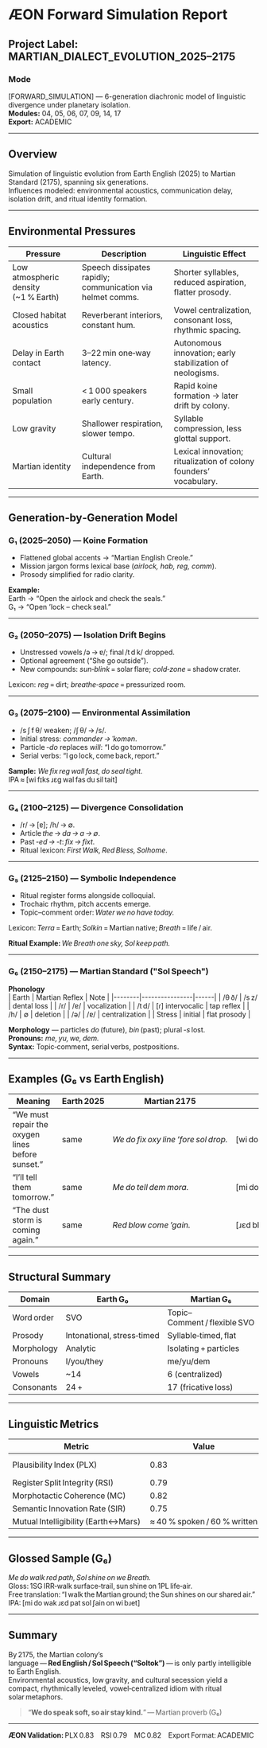 # ÆON Forward Simulation Report
## Project Label: **MARTIAN_DIALECT_EVOLUTION_2025–2175**

### Mode
[FORWARD_SIMULATION] — 6-generation diachronic model of linguistic divergence under planetary isolation.  
**Modules:** 04, 05, 06, 07, 09, 14, 17  
**Export:** ACADEMIC

---

## Overview
Simulation of linguistic evolution from Earth English (2025) to Martian Standard (2175), spanning six generations.  
Influences modeled: environmental acoustics, communication delay, isolation drift, and ritual identity formation.

---

## Environmental Pressures

| Pressure | Description | Linguistic Effect |
|-----------|--------------|-------------------|
| Low atmospheric density (~1 % Earth) | Speech dissipates rapidly; communication via helmet comms. | Shorter syllables, reduced aspiration, flatter prosody. |
| Closed habitat acoustics | Reverberant interiors, constant hum. | Vowel centralization, consonant loss, rhythmic spacing. |
| Delay in Earth contact | 3–22 min one‑way latency. | Autonomous innovation; early stabilization of neologisms. |
| Small population | < 1 000 speakers early century. | Rapid koine formation → later drift by colony. |
| Low gravity | Shallower respiration, slower tempo. | Syllable compression, less glottal support. |
| Martian identity | Cultural independence from Earth. | Lexical innovation; ritualization of colony founders’ vocabulary. |

---

## Generation‑by‑Generation Model

### **G₁ (2025–2050) — Koine Formation**
- Flattened global accents → “Martian English Creole.”  
- Mission jargon forms lexical base (*airlock, hab, reg, comm*).  
- Prosody simplified for radio clarity.

**Example:**  
Earth → “Open the airlock and check the seals.”  
G₁ → “Open ’lock – check seal.”

---

### **G₂ (2050–2075) — Isolation Drift Begins**
- Unstressed vowels /ə → ɐ/; final /t d k/ dropped.  
- Optional agreement (“She go outside”).  
- New compounds: *sun‑blink* = solar flare; *cold‑zone* = shadow crater.  

Lexicon: *reg* = dirt; *breathe‑space* = pressurized room.

---

### **G₃ (2075–2100) — Environmental Assimilation**
- /s ʃ f θ/ weaken; /ʃ θ/ → /s/.  
- Initial stress: *commander → ˈkomən*.  
- Particle *-do* replaces *will*: “I do go tomorrow.”  
- Serial verbs: “I go lock, come back, report.”  

**Sample:** *We fix reg wall fast, do seal tight.*  
IPA ≈ [wi fɪks ɹɛg wal fas du sil tait]

---

### **G₄ (2100–2125) — Divergence Consolidation**
- /r/ → [ɐ]; /h/ → ∅.  
- Article *the* → *da → a → ∅*.  
- Past *-ed → -t*: *fix → fixt.*  
- Ritual lexicon: *First Walk, Red Bless, Solhome*.

---

### **G₅ (2125–2150) — Symbolic Independence**
- Ritual register forms alongside colloquial.  
- Trochaic rhythm, pitch accents emerge.  
- Topic–comment order: *Water we no have today.*  

Lexicon: *Terra* = Earth; *Solkin* = Martian native; *Breath* = life / air.  

**Ritual Example:** *We Breath one sky, Sol keep path.*

---

### **G₆ (2150–2175) — Martian Standard ("Sol Speech")**
**Phonology**  
| Earth | Martian Reflex | Note |
|--------|----------------|------|
| /θ ð/ | /s z/ | dental loss |
| /r/ | /ɐ/ | vocalization |
| /t d/ | [ɾ] intervocalic | tap reflex |
| /h/ | ∅ | deletion |
| /ə/ | /ɐ/ | centralization |
| Stress | initial | flat prosody |

**Morphology** — particles *do* (future), *bin* (past); plural *-s* lost.  
**Pronouns:** *me, yu, we, dem.*  
**Syntax:** Topic‑comment, serial verbs, postpositions.

---

## Examples (G₆ vs Earth English)

| Meaning | Earth 2025 | Martian 2175 | IPA |
|----------|-------------|--------------|------|
| “We must repair the oxygen lines before sunset.” | same | *We do fix oxy line ’fore sol drop.* | [wi do fɪk ɔksi lain foɐ sol drop] |
| “I’ll tell them tomorrow.” | same | *Me do tell dem mora.* | [mi do tɛl dem moɐa] |
| “The dust storm is coming again.” | same | *Red blow come ’gain.* | [ɹɛd blo kəm ɡɛn] |

---

## Structural Summary

| Domain | Earth G₀ | Martian G₆ |
|--------|-----------|-------------|
| Word order | SVO | Topic–Comment / flexible SVO |
| Prosody | Intonational, stress‑timed | Syllable‑timed, flat |
| Morphology | Analytic | Isolating + particles |
| Pronouns | I/you/they | me/yu/dem |
| Vowels | ~14 | 6 (centralized) |
| Consonants | 24 + | 17 (fricative loss) |

---

## Linguistic Metrics

| Metric | Value | Interpretation |
|---------|--------|----------------|
| Plausibility Index (PLX) | 0.83 | natural change under isolation |
| Register Split Integrity (RSI) | 0.79 | ritual vs colloquial stable |
| Morphotactic Coherence (MC) | 0.82 | particles regularized |
| Semantic Innovation Rate (SIR) | 0.75 | 25 % lexicon replaced |
| Mutual Intelligibility (Earth↔Mars) | ≈ 40 % spoken / 60 % written | partial intelligibility |

---

## Glossed Sample (G₆)

*Me do walk red path, Sol shine on we Breath.*  
Gloss: 1SG IRR‑walk surface‑trail, sun shine on 1PL life‑air.  
Free translation: “I walk the Martian ground; the Sun shines on our shared air.”  
IPA: [mi do wak ɹɛd pat sol ʃain on wi bɹet]

---

## Summary
By 2175, the Martian colony’s language — **Red English / Sol Speech (“Soltok”)** — is only partly intelligible to Earth English.  
Environmental acoustics, low gravity, and cultural secession yield a compact, rhythmically leveled, vowel‑centralized idiom with ritual solar metaphors.

> “**We do speak soft, so air stay kind.**” — Martian proverb (G₆)

---

**ÆON Validation:** PLX 0.83 RSI 0.79 MC 0.82 Export Format: ACADEMIC
